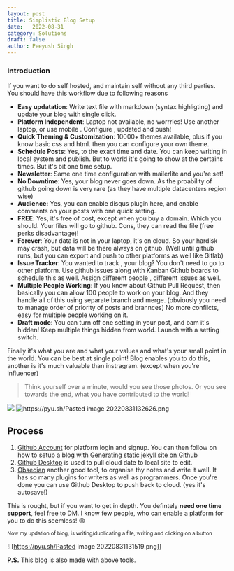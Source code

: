 ```yaml
---
layout: post
title: Simplistic Blog Setup
date:	2022-08-31
category: Solutions
draft: false
author: Peeyush Singh
---
```



### Introduction

If you want to do self hosted, and maintain self without any third parties. You should have this workflow due to following reasons 

- **Easy updatation**: Write text file with markdown (syntax highligting) and update your blog with single click. 
- **Platform Independent**: Laptop not available, no worrries! Use another laptop, or use mobile . Configure , updated and push! 
- **Quick Theming & Customization**: 10000+ themes available, plus if you know basic css and html. then you can configure your own theme.
- **Schedule Posts**: Yes, to the exact time and date. You can keep writing in local system and publish. But to world it's going to show at the certains times. But it's bit one time setup.
- **Newsletter**: Same one time configuration with mailerlite and you're set! 
- **No Downtime**: Yes, your blog never goes down. As the proability of github going down is very rare (as they have multiple datacenters region wise)
- **Audience:** Yes, you can enable disqus plugin here, and enable comments on your posts with one quick setting.  
- **FREE**: Yes, it's free of cost, except when you buy a domain. Which you should. Your files will go to github. Cons, they can read the file (free perks disadvantage)!
- **Forever**: Your data is not in your laptop, it's on cloud. So your hardisk may crash, but data will be there always on github. (Well until github runs, but you can export and push to other platforms as well like Gitlab)
- **Issue Tracker**:  You wanted to track , your blog? You don't need to go to other platform. Use github issues along with Kanban Github boards to schedule this as well. Assign different people , different issues as well. 
- **Multiple People Working**: If you know about Github Pull Request, then basically you can allow 100 people to work on your blog. And they handle all of this using separate branch and merge. (obviously you need to manage order of priority of posts and brannces) No more conflicts, easy for multiple people working on it.
- **Draft mode**: You can turn off one setting in your post, and bam it's hidden! Keep multiple things hidden from world. Launch with a setting switch.

Finally it's what you are and what your values and what's your small point in the world. You can be best at single point! Blog enables you to do this, another is it's much valuable than instragram. (except when you're influencer)

> Think yourself over a minute, would you see those photos. Or you see towards the end, what you have contributed to the world! 

![](https://pyu.sh/)
![https://pyu.sh/Pasted image 20220831132626.png](Image1)

## Process

1. [Github Account](https://github.com/) for platform login and signup. You can then follow on how to setup a blog with [Generating static jekyll site on Github](https://docs.github.com/en/pages/setting-up-a-github-pages-site-with-jekyll)
2. [Github Desktop](https://desktop.github.com/) is used to pull cloud date to local site to edit.
3. [Obsedian](https://obsidian.md/) another good tool, to organise thy notes and write it well. It has so many plugins for writers as well as programmers. Once you're done you can use Github Desktop to push back to cloud. (yes it's autosave!)

This is rought, but if you want to get in depth. You defintely **need one time support**, feel free to DM. I know few people, who can enable a platform for you to do this seemless! 😌

<small>Now my updation of blog, is writing/duplicating a file, writing and clicking on a button</small>

![[https://pyu.sh/Pasted image 20220831131519.png]]

**P.S.** This blog is also made with above tools. 